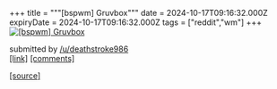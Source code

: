 +++
title = """[bspwm] Gruvbox"""
date = 2024-10-17T09:16:32.000Z
expiryDate = 2024-10-17T09:16:32.000Z
tags = ["reddit","wm"]
+++
[![[bspwm] Gruvbox](https://b.thumbs.redditmedia.com/BjgWFDGQHder-vihRwpUyIAjTrneFPmaOgYGA_8bo7w.jpg "[bspwm] Gruvbox")](https://www.reddit.com/r/unixporn/comments/1g5mr32/bspwm_gruvbox/)

submitted by [/u/deathstroke986](https://www.reddit.com/user/deathstroke986)  
[\[link\]](https://www.reddit.com/gallery/1g5mr32) [\[comments\]](https://www.reddit.com/r/unixporn/comments/1g5mr32/bspwm_gruvbox/)

[[source]](https://www.reddit.com/r/unixporn/comments/1g5mr32/bspwm_gruvbox/)
